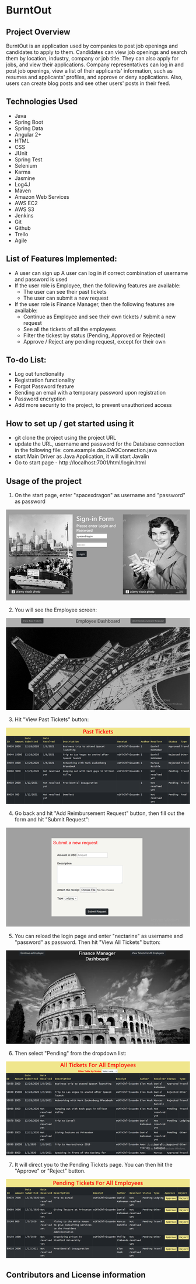 # BurntOut

## Project Overview
BurntOut is an application used by companies to post job openings and candidates to apply to them. Candidates can view job openings and search them by location, industry, company or job title. They can also apply for jobs, and view their applications. Company representatives can log in and post job openings, view a list of their applicants' information, such as resumes and applicants' profiles, and approve or deny applications. Also, users can create blog posts and see other users' posts in their feed.


## Technologies Used
- Java
- Spring Boot
- Spring Data
- Angular 2+
- HTML
- CSS
- JUnit
- Spring Test
- Selenium
- Karma
- Jasmine
- Log4J
- Maven
- Amazon Web Services
- AWS EC2
- AWS S3
- Jenkins
- Git
- Github
- Trello
- Agile

## List of Features Implemented:
- A user can sign up
A user can log in if correct combination of username and password is used
- If the user role is Employee, then the following features are available: 
  * The user can see their past tickets
  * The user can submit a new request
- If the user role is Finance Manager, then the following features are available:
  * Continue as Employee and see their own tickets / submit a new request
  * See all the tickets of all the employees
  * Filter the tickest by status (Pending, Approved or Rejected)
  * Approve / Reject any pending request, except for their own
  
## To-do List:
- Log out functionality
- Registration functionality
- Forgot Password feature
- Sending an email with a temporary password upon registration
- Password encryption
- Add more security to the project, to prevent unauthorized access

## How to set up / get started using it
- git clone the project using the project URL
- update the URL, username and password for the Database connection in the following file: com.example.dao.DAOConnection.java
- start Main Driver as Java Application, it will start Javalin
- Go to start page - http://localhost:7001/html/login.html

## Usage of the project
1. On the start page, enter "spacexdragon" as username and "password" as password

![Alt text](https://github.com/olgamelnikoff/project-1-revature/blob/master/src/main/resources/frontend/screenshots/01_LoginPage.png "Optional title")

2. You will see the Employee screen:

![Alt text](https://github.com/olgamelnikoff/project-1-revature/blob/master/src/main/resources/frontend/screenshots/02_Employee_Dashboard.png "Optional title")

3. Hit "View Past Tickets" button:

![Alt text](https://github.com/olgamelnikoff/project-1-revature/blob/master/src/main/resources/frontend/screenshots/03_Past_Tickets.png "Optional title")

4. Go back and hit "Add Reimbursement Request" button, then fill out the form and hit "Submit Request":

![Alt text](https://github.com/olgamelnikoff/project-1-revature/blob/master/src/main/resources/frontend/screenshots/04_Submit_New_Request.png "Optional title")

5. You can reload the login page and enter "nectarine" as username and "password" as password. Then hit "View All Tickets" button:

![Alt text](https://github.com/olgamelnikoff/project-1-revature/blob/master/src/main/resources/frontend/screenshots/05_Finance_Manager_Dashboard.png "Optional title")

6. Then select "Pending" from the dropdown list:

![Alt text](https://github.com/olgamelnikoff/project-1-revature/blob/master/src/main/resources/frontend/screenshots/06_View_All_Tickets.png "Optional title")

7. It will direct you to the Pending Tickets page. You can then hit the "Approve" or "Reject" button.

![Alt text](https://github.com/olgamelnikoff/project-1-revature/blob/master/src/main/resources/frontend/screenshots/07_Pending_Tickets.png "Optional title")

## Contributors and License information

